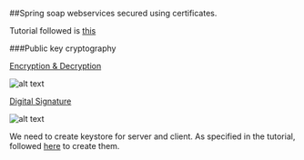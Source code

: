 
##Spring soap webservices secured using certificates.

Tutorial followed is [this](http://memorynotfound.com/spring-ws-certificate-authentication-wss4j)

###Public key cryptography


[Encryption & Decryption](https://access.redhat.com/documentation/en-US/Red_Hat_Certificate_System/8.1/html/Deploy_and_Install_Guide/Introduction_to_Public_Key_Cryptography.html#Encryption_and_Decryption-Public_Key_Encryption)

![alt text](https://access.redhat.com/documentation/en-US/Red_Hat_Certificate_System/8.1/html/Deploy_and_Install_Guide/images/06pcrypt.png "Logo Title Text 1")

[Digital Signature](https://access.redhat.com/documentation/en-US/Red_Hat_Certificate_System/8.1/html/Deploy_and_Install_Guide/Introduction_to_Public_Key_Cryptography-Digital_Signatures.html)

![alt text](https://access.redhat.com/documentation/en-US/Red_Hat_Certificate_System/8.1/html/Deploy_and_Install_Guide/images/04digsgn.png "Logo Title Text 1")

 



We need to create keystore for server and client. As specified in the tutorial, followed [here](http://memorynotfound.com/create-public-private-keystore-client-server/)
to create them.